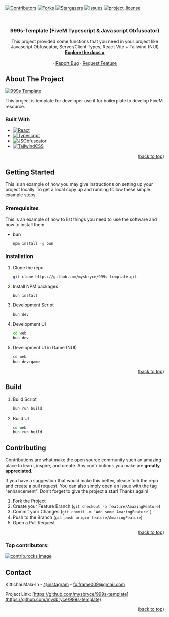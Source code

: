 <!-- Improved compatibility of back to top link: See: https://github.com/othneildrew/Best-README-Template/pull/73 -->
<a id="readme-top"></a>
<!--
*** Thanks for checking out the Best-README-Template. If you have a suggestion
*** that would make this better, please fork the repo and create a pull request
*** or simply open an issue with the tag "enhancement".
*** Don't forget to give the project a star!
*** Thanks again! Now go create something AMAZING! :D
-->



<!-- PROJECT SHIELDS -->
<!--
*** I'm using markdown "reference style" links for readability.
*** Reference links are enclosed in brackets [ ] instead of parentheses ( ).
*** See the bottom of this document for the declaration of the reference variables
*** for contributors-url, forks-url, etc. This is an optional, concise syntax you may use.
*** https://www.markdownguide.org/basic-syntax/#reference-style-links
-->
[![Contributors][contributors-shield]][contributors-url]
[![Forks][forks-shield]][forks-url]
[![Stargazers][stars-shield]][stars-url]
[![Issues][issues-shield]][issues-url]
[![project_license][license-shield]][license-url]



<!-- PROJECT LOGO -->
<br />
<div align="center">

<h3 align="center">999s-Template (FiveM Typescript & Javascript Obfuscator)</h3>

  <p align="center">
    This project provided some functions that you need in your project like Javascript Obfuscator, Server/Client Types, React Vite + Tailwind (NUI)
    <br />
    <a href="https://999s.mintlify.app/"><strong>Explore the docs »</strong></a>
    <br />
    <br />
    &middot;
    <a href="https://github.com/mysbryce/999s-template/issues/new?labels=bug&template=bug-report---.md">Report Bug</a>
    &middot;
    <a href="https://github.com/mysbryce/999s-template/issues/new?labels=enhancement&template=feature-request---.md">Request Feature</a>
  </p>
</div>

<!-- ABOUT THE PROJECT -->
## About The Project

[![999s Template][product-screenshot]](999s.mintlify.app)

This project is template for developer use it for boilerplate to develop FiveM resource.

### Built With

* [![React][React.js]][React-url]
* [![Typescript][Typescript-badge]][Typescript-url]
* [![JSObfuscator][JSObfuscator-badge]][JSObfuscator-url]
* [![TailwindCSS][Tailwindcss-badge]][Tailwindcss-url]

<p align="right">(<a href="#readme-top">back to top</a>)</p>

<!-- GETTING STARTED -->
## Getting Started

This is an example of how you may give instructions on setting up your project locally.
To get a local copy up and running follow these simple example steps.

### Prerequisites

This is an example of how to list things you need to use the software and how to install them.
* bun
  ```sh
  npm install -g bun
  ```

### Installation

1. Clone the repo
   ```sh
   git clone https://github.com/mysbryce/999s-template.git
   ```
2. Install NPM packages
   ```sh
   bun install
   ```
3. Development Script
   ```sh
   bun dev
   ```
4. Development UI
   ```sh
   cd web
   bun dev
   ```
5. Development UI in Game (NUI)
   ```sh
   cd web
   bun dev:game
   ```

<p align="right">(<a href="#readme-top">back to top</a>)</p>



<!-- USAGE EXAMPLES -->
## Build

1. Build Script
    ```sh
    bun run build
    ```
2. Build UI
    ```sh
    cd web
    bun run build
    ```

<!-- CONTRIBUTING -->
## Contributing

Contributions are what make the open source community such an amazing place to learn, inspire, and create. Any contributions you make are **greatly appreciated**.

If you have a suggestion that would make this better, please fork the repo and create a pull request. You can also simply open an issue with the tag "enhancement".
Don't forget to give the project a star! Thanks again!

1. Fork the Project
2. Create your Feature Branch (`git checkout -b feature/AmazingFeature`)
3. Commit your Changes (`git commit -m 'Add some AmazingFeature'`)
4. Push to the Branch (`git push origin feature/AmazingFeature`)
5. Open a Pull Request

<p align="right">(<a href="#readme-top">back to top</a>)</p>

### Top contributors:

<a href="https://github.com/mysbryce/999s-template/graphs/contributors">
  <img src="https://contrib.rocks/image?repo=mysbryce/999s-template" alt="contrib.rocks image" />
</a>

<!-- CONTACT -->
## Contact

Kittichai Mala-In - [@instagram](https://instagram.com/mysffrms) - fx.frame009@gmail.com

Project Link: [https://github.com/mysbryce/999s-template](https://github.com/mysbryce/999s-template)

<p align="right">(<a href="#readme-top">back to top</a>)</p>


<!-- MARKDOWN LINKS & IMAGES -->
<!-- https://www.markdownguide.org/basic-syntax/#reference-style-links -->
[contributors-shield]: https://img.shields.io/github/contributors/mysbryce/999s-template.svg?style=for-the-badge
[contributors-url]: https://github.com/mysbryc/999s-template/graphs/contributors
[forks-shield]: https://img.shields.io/github/forks/mysbryce/999s-template.svg?style=for-the-badge
[forks-url]: https://github.com/mysbryce/999s-template/network/members
[stars-shield]: https://img.shields.io/github/stars/mysbryce/999s-template.svg?style=for-the-badge
[stars-url]: https://github.com/mysbryce/999s-template/stargazers
[issues-shield]: https://img.shields.io/github/issues/mysbryce/999s-template.svg?style=for-the-badge
[issues-url]: https://github.com/mysbryce/999s-template/issues
[license-shield]: https://img.shields.io/github/license/mysbryce/999s-template.svg?style=for-the-badge
[license-url]: https://github.com/mysbryce/999s-template/blob/master/LICENSE.txt
[React.js]: https://img.shields.io/badge/React-20232A?style=for-the-badge&logo=react&logoColor=61DAFB
[React-url]: https://reactjs.org/
[Typescript-badge]: https://shields.io/badge/TypeScript-3178C6?logo=TypeScript&logoColor=FFF&style=flat-square
[Typescript-url]: https://www.typescriptlang.org/
[JSObfuscator-badge]: https://img.shields.io/badge/javascript-obfuscator-obfuscator
[JSObfuscator-url]: https://www.npmjs.com/package/javascript-obfuscator
[Tailwindcss-badge]: https://img.shields.io/badge/tailwindcss-0F172A?&logo=tailwindcss
[Tailwindcss-url]: https://tailwindcss.com/
[product-screenshot]: https://i.ibb.co/bR70g563/999s-template-thumbnail.jpg